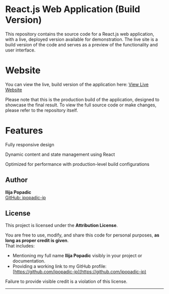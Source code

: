 # React.js Web Application (Build Version)
This repository contains the source code for a React.js web application, with a live, deployed version available for demonstration. The live site is a build version of the code and serves as a preview of the functionality and user interface.

# Website
You can view the live, build version of the application here: [View Live Website](https://popadic-apartmani.netlify.app/)

Please note that this is the production build of the application, designed to showcase the final result. To view the full source code or make changes, please refer to the repository itself.

# Features
Fully responsive design

Dynamic content and state management using React

Optimized for performance with production-level build configurations

## Author

**Ilija Popadic**  
[GitHub: ipopadic-ip](https://github.com/ipopadic-ip)

## License

This project is licensed under the **Attribution License**.

You are free to use, modify, and share this code for personal purposes, **as long as proper credit is given**.  
That includes:

- Mentioning my full name **Ilija Popadic** visibly in your project or documentation.
- Providing a working link to my GitHub profile: [https://github.com/ipopadic-ip](https://github.com/ipopadic-ip)

Failure to provide visible credit is a violation of this license.

---
